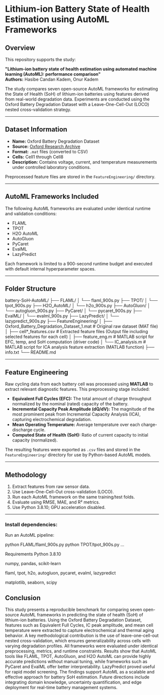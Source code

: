 # Lithium-ion Battery State of Health Estimation using AutoML Frameworks

## Overview
This repository supports the study:

**"Lithium-ion battery state of health estimation using automated machine learning (AutoML): performance comparison"**  
**Authors:** Hasibe Candan Kadem, Onur Kadem

The study compares seven open-source AutoML frameworks for estimating the State of Health (SoH) of lithium-ion batteries using features derived from real-world degradation data. Experiments are conducted using the Oxford Battery Degradation Dataset with a Leave-One-Cell-Out (LOCO) nested cross-validation strategy.

---

## Dataset Information

- **Name:** Oxford Battery Degradation Dataset  
- **Source:** [Oxford Research Archive](https://ora.ox.ac.uk/objects/uuid:03ba4b01-cfed-46d3-9b1a-7d4a7bdf6fac)  
- **Format:** `.mat` files (converted to CSV)  
- **Cells:** Cell1 through Cell8  
- **Description:** Contains voltage, current, and temperature measurements under controlled laboratory conditions.

Preprocessed feature files are stored in the `FeatureEngineering/` directory.

---

## AutoML Frameworks Included

The following AutoML frameworks are evaluated under identical runtime and validation conditions:

- FLAML  
- TPOT  
- H2O AutoML  
- AutoGluon  
- PyCaret  
- EvalML  
- LazyPredict  

Each framework is limited to a 900-second runtime budget and executed with default internal hyperparameter spaces.

---

## Folder Structure

battery-SoH-AutoML/
├── FLAML/
│ └── flaml_900s.py
├── TPOT/
│ └── tpot_900s.py
├── H2O_AutoML/
│ └── h2o_900s.py
├── AutoGluon/
│ └── autogluon_900s.py
├── PyCaret/
│ └── pycaret_900s.py
├── EvalML/
│ └── evalml_900s.py
├── LazyPredict/
│ └── lazypredict_900s.py
├── FeatureEngineering/
│ ├── Oxford_Battery_Degradation_Dataset_1.mat # Original raw dataset (MAT file)
│ ├── cell*_features.csv # Extracted feature files (Output file including selected features for each cell)
│ ├── feature_eng.m # MATLAB script for EFC, temp, and SoH computation (driver code)
│ └── IC_analysis.m # MATLAB script for ICA analysis feature extraction (MATLAB function)
├── info.txt
└── README.md

---

## Feature Engineering

Raw cycling data from each battery cell was processed using **MATLAB** to extract relevant diagnostic features. This preprocessing stage included:

- **Equivalent Full Cycles (EFC):**  The total amount of charge throughput normalized by the nominal (rated) capacity of the battery.
- **Incremental Capacity Peak Amplitude (dQ/dV):** The magnitude of the most prominent peak from Incremental Capacity Analysis (ICA), capturing electrochemical degradation.
- **Mean Operating Temperature:** Average temperature over each charge-discharge cycle.
- **Computed State of Health (SoH):** Ratio of current capacity to initial capacity (normalized).

The resulting features were exported as `.csv` files and stored in the `FeatureEngineering/` directory for use by Python-based AutoML models.


---

## Methodology

1. Extract features from raw sensor data.
2. Use Leave-One-Cell-Out cross-validation (LOCO).
3. Run each AutoML framework on the same training/test folds.
4. Evaluate using RMSE, MAE, and R² metrics.
5. Use Python 3.8.10; GPU acceleration disabled.

---

### Install dependencies:
Run an AutoML pipeline:

python FLAML/flaml_900s.py
python TPOT/tpot_900s.py
...


Requirements
Python 3.8.10

numpy, pandas, scikit-learn

flaml, tpot, h2o, autogluon, pycaret, evalml, lazypredict

matplotlib, seaborn, scipy


## Conclusion

This study presents a reproducible benchmark for comparing seven open-source AutoML frameworks in predicting the state of health (SoH) of lithium-ion batteries. Using the Oxford Battery Degradation Dataset, features such as Equivalent Full Cycles, IC peak amplitude, and mean cell temperature were extracted to capture electrochemical and thermal aging behavior. A key methodological contribution is the use of leave-one-cell-out nested cross-validation, which ensures generalizability across cells with varying degradation profiles. All frameworks were evaluated under identical preprocessing, metrics, and runtime constraints. Results show that AutoML tools like FLAML, TPOT, AutoGluon, and H2O AutoML can provide highly accurate predictions without manual tuning, while frameworks such as PyCaret and EvalML offer better interpretability. LazyPredict proved useful for rapid model screening. The findings support AutoML as a scalable and effective approach for battery SoH estimation. Future directions include integrating domain knowledge, uncertainty quantification, and edge deployment for real-time battery management systems.

